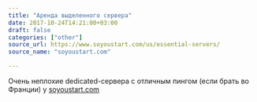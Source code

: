 ```yaml
---
title: "Аренда выделенного сервера"
date: 2017-10-24T14:21:00+03:00
draft: false
categories: ["other"]
source_url: https://www.soyoustart.com/us/essential-servers/
source_name: "soyoustart.com"

---
```


Очень неплохие dedicated-сервера с отличным пингом (если брать во Франции) у [soyoustart.com](https://www.soyoustart.com/us/essential-servers/)
